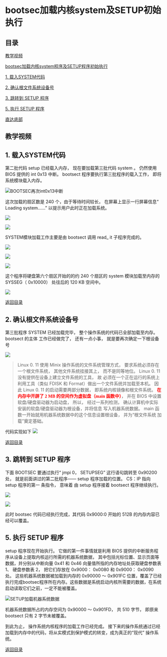 
# bootsec加载内核system及SETUP初始执行

<h2 id = 'm'> 目录 </h2>

[教学视频](#t)

[bootsec加载内核system程序及SETUP程序初始执行](http://toutiao.com/item/6655543854214676996/ "bootsec加载内核system程序及SETUP程序初始执行")

[1. 载入SYSTEM代码](#1)

[2. 确认根文件系统设备号](#2)

[3. 跳转到 SETUP 程序](#3)

[5. 执行 SETUP 程序](#5)

[直达底部](#e)

<h2 id = 't'> 教学视频 </h2>

<h2 id = '1'> 1. 载入SYSTEM代码 </h2>
  
  第二批代码 setup 已经载入内存， 现在要加载第三批代码 system 。 仍然使用 BIOS 提供的 int 0x13 中断。 bootsect 程序要执行第三批程序的载入工作， 即将系统模块载入内存。

![BOOTSEC再次int0x13中断](https://i.imgur.com/Gy06cYb.png)

  这次加载的扇区数是 240 个，由于等待时间较长， 在屏幕上显示一行屏幕信息“ Loading system……” 以提示用户此时正在加载系统。

![](https://i.imgur.com/JKZDHxq.png)

![](https://i.imgur.com/202ABax.png)

  SYSTEM模块加载工作主要是由 bootsect 调用 read_ it 子程序完成的。
  
![](https://i.imgur.com/jTndSt7.png)

![](https://i.imgur.com/BI704kc.png)

![](https://i.imgur.com/Do1MRsI.png)

  这个程序将硬盘第六个扇区开始的的约 240 个扇区的 system 模块加载至内存的 SYSSEG（ 0x10000） 处往后的 120 KB 空间中。

![](https://i.imgur.com/V5IT59Y.png)

[返回目录](#m)

<h2 id = '2'> 2. 确认根文件系统设备号 </h2>

  第三批程序 SYSTEM 已经加载完毕， 整个操作系统的代码已全部加载至内存。 bootsect 的主体 工作已经做完了， 还有一点小事， 就是要再次确定一下根设备号

![](https://i.imgur.com/jtJmj2d.png)

> Linux 0. 11 使用 Minix 操作系统的文件系统管理方式， 要求系统必须存在一个根文件系统， 其他文件系统挂接其上， 而不是同等地位。 Linux 0. 11 没有提供在设备上建立文件系统的工具， 故 必须在一个正在运行的系统上利用工具（类似 FDISK 和 Format）做出一个文件系统并加载至本机。
> 因此 Linux 0. 11 的启动需要两部分数据， 即系统内核镜像和根文件系统。
> <font color=red face="微软雅黑">**在内存中开辟了 2 MB 的空间作为虚拟盘（main 函数中）**</font>， 并在 BIOS 中设置软盘/硬盘驱动器为启动盘， 所以， 经过一系列检测， 确认计算机中实际安装的软盘/硬盘驱动器为根设备，并将信息 写入机器系统数据。 main 函数一开始就用机器系统数据中的这个信息设置根设备， 并为“根文件系统 加载”奠定基础。

 代码实现如下
![](https://i.imgur.com/ebTdIAb.png)

[返回目录](#m)

<h2 id = '3'> 3. 跳转到 SETUP 程序 </h2>

  下面 BOOTSEC 要通过执行“ jmpi 0， SETUPSEG” 这行语句跳转至 0x90200 处， 就是前面讲过的第二批程序—— setup 程序加载的位置。 CS：IP 指向 setup 程序的第一 条指令， 意味着 由 setup 程序接着 bootsect 程序继续执行。

![](https://i.imgur.com/Zv0UpEA.png)

![](https://i.imgur.com/0OU91us.png)
   
  此时 bootsec 代码已经执行完成，其代码 0x9000:0 开始的 512B 的内存内容已经可以覆盖。


<h2 id = '5'> 5. 执行 SETUP 程序 </h2>

  setup 程序现在开始执行。 它做的第一件事情就是利用 BIOS 提供的中断服务程序从设备上提取内核运行所需的机器系统数据， 其中包括光标位置、显示页面等数据，并分别从中断向量 0x41 和 0x46 向量值所指的内存地址处获取硬盘参数表 1、 硬盘参数表 2， 把它们存放在 0x9000： 0x0080 和 0x9000： 0x0090 处。 这些机器系统数据被加载到内存的 0x90000 ～ 0x901FC 位置，覆盖了已经执行完成bootsec程序所在内存。这些数据是系统启动内核所需要的数据，在系统启动读取它们之前，一定不能被覆盖。

![SETUP加载机器系统数据](https://i.imgur.com/AS8UNpq.png)


  机器系统数据所占的内存空间为 0x90000 ～ 0x901FD， 共 510 字节， 即原来 bootsect 只有 2 字节未被覆盖。 
   
  到此为止， 操作系统内核程序的加载工作已经完成。
  接下来的操作系统通过已经加载到内存中的代码，将从实模式到保护模式的转变，成为真正的“现代” 操作系统。


[返回目录](#m)
<p id = 'e'> </p>